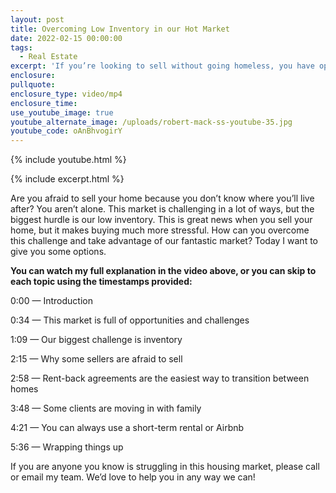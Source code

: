 ```yaml
---
layout: post
title: Overcoming Low Inventory in our Hot Market
date: 2022-02-15 00:00:00
tags:
  - Real Estate
excerpt: 'If you’re looking to sell without going homeless, you have options. '
enclosure:
pullquote:
enclosure_type: video/mp4
enclosure_time:
use_youtube_image: true
youtube_alternate_image: /uploads/robert-mack-ss-youtube-35.jpg
youtube_code: oAnBhvogirY
---
```

{% include youtube.html %}

{% include excerpt.html %}

Are you afraid to sell your home because you don’t know where you’ll live after? You aren’t alone. This market is challenging in a lot of ways, but the biggest hurdle is our low inventory. This is great news when you sell your home, but it makes buying much more stressful. How can you overcome this challenge and take advantage of our fantastic market? Today I want to give you some options.&nbsp;

**You can watch my full explanation in the video above, or you can skip to each topic using the timestamps provided:**

0:00 — Introduction

0:34 — This market is full of opportunities and challenges

1:09 — Our biggest challenge is inventory

2:15 — Why some sellers are afraid to sell

2:58 — Rent-back agreements are the easiest way to transition between homes

3:48 — Some clients are moving in with family

4:21 — You can always use a short-term rental or Airbnb

5:36 — Wrapping things up

If you are anyone you know is struggling in this housing market, please call or email my team. We’d love to help you in any way we can\!&nbsp;
